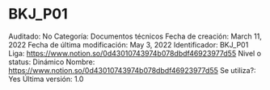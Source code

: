 # BKJ_P01

Auditado: No
Categoría: Documentos técnicos
Fecha de creación: March 11, 2022
Fecha de última modificación: May 3, 2022
Identificador: BKJ_P01
Liga: https://www.notion.so/0d43010743974b078dbdf46923977d55 
Nivel o status: Dinámico
Nombre: https://www.notion.so/0d43010743974b078dbdf46923977d55 
Se utiliza?: Yes
Última versión: 1.0